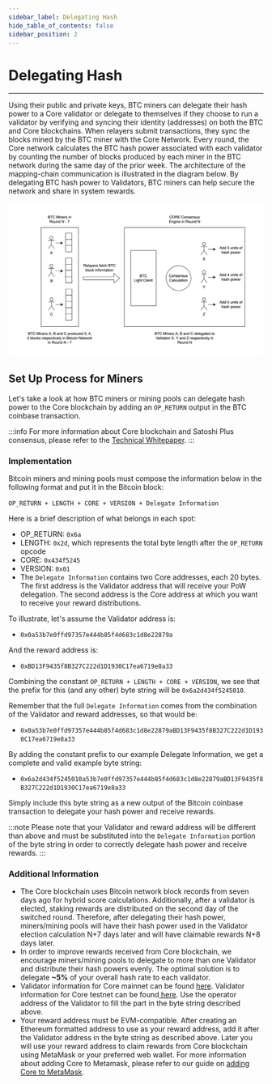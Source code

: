 ```yaml
---
sidebar_label: Delegating Hash
hide_table_of_contents: false
sidebar_position: 2
---
```


# Delegating Hash
---

Using their public and private keys, BTC miners can delegate their hash power to a Core validator or delegate to themselves if they choose to run a validator by verifying and syncing their identity (addresses) on both the BTC and Core blockchains. When relayers submit transactions, they sync the blocks mined by the BTC miner with the Core Network. Every round, the Core network calculates the BTC hash power associated with each validator by counting the number of blocks produced by each miner in the BTC network during the same day of the prior week. The architecture of the mapping-chain communication is illustrated in the diagram below. By delegating BTC hash power to Validators, BTC miners can help secure the network and share in system rewards.

![delegate-hash](../../static/img/delegate/miner-power-relaying.png)

## Set Up Process for Miners

Let's take a look at how BTC miners or mining pools can delegate hash power to the Core blockchain by adding an `OP_RETURN` output in the BTC coinbase transaction.

:::info 
For more information about Core blockchain and Satoshi Plus consensus, please refer to the [Technical Whitepaper](https://github.com/coredao-org/whitepaper/blob/main/COREWhitepaper_v1.0.6.pdf).
:::

### Implementation

Bitcoin miners and mining pools must compose the information below in the following format and put it in the Bitcoin block:

`OP_RETURN + LENGTH + CORE + VERSION + Delegate Information`

Here is a brief description of what belongs in each spot:

* OP\_RETURN: `0x6a`
* LENGTH: `0x2d`, which represents the total byte length after the `OP_RETURN` opcode
* CORE: `0x434f5245`
* VERSION: `0x01`
* The `Delegate Information` contains two Core addresses, each 20 bytes. The first address is the Validator address that will receive your PoW delegation. The second address is the Core address at which you want to receive your reward distributions.

To illustrate, let's assume the Validator address is:

* &#x20;`0x0a53b7e0ffd97357e444b85f4d683c1d8e22879a`&#x20;

And the reward address is:

* &#x20;`0xBD13F9435f8B327C222d1D1930C17ea6719e8a33` &#x20;

Combining the constant `OP_RETURN + LENGTH + CORE + VERSION`, we see that the prefix for this (and any other) byte string will be `0x6a2d434f5245010`.

Remember that the full `Delegate Information` comes from the combination of the Validator and reward addresses, so that would be:

* `0x0a53b7e0ffd97357e444b85f4d683c1d8e22879aBD13F9435f8B327C222d1D1930C17ea6719e8a33`

By adding the constant prefix to our example Delegate Information, we get a complete and valid example byte string:

* `0x6a2d434f5245010a53b7e0ffd97357e444b85f4d683c1d8e22879aBD13F9435f8B327C222d1D1930C17ea6719e8a33`

Simply include this byte string as a new output of the Bitcoin coinbase transaction to delegate your hash power and receive rewards.

:::note
Please note that your Validator and reward address will be different than above and must be substituted into the `Delegate Information` portion of the byte string in order to correctly delegate hash power and receive rewards.
:::

### Additional Information

* The Core blockchain uses Bitcoin network block records from seven days ago for hybrid score calculations. Additionally, after a validator is elected, staking rewards are distributed on the second day of the switched round. Therefore, after delegating their hash power, miners/mining pools will have their hash power used in the Validator election calculation N+7 days later and will have claimable rewards N+8 days later.
* In order to improve rewards received from Core blockchain, we encourage miners/mining pools to delegate to more than one Validator and distribute their hash powers evenly. The optimal solution is to delegate **\~5%** of your overall hash rate to each validator. 
* Validator information for Core mainnet can be found [here](https://stake.coredao.org/). Validator information for Core testnet can be found[ here](https://stake.test.btcs.network/). Use the operator address of the Validator to fill the part in the byte string described above.
* Your reward address must be EVM-compatible. After creating an Ethereum formatted address to use as your reward address, add it after the Validator address in the byte string as described above. Later you will use your reward address to claim rewards from Core blockchain using MetaMask or your preferred web wallet. For more information about adding Core to Metamask, please refer to our guide on [adding Core to MetaMask](https://medium.com/@core\_dao/add-core-to-metamask-7b1dd90041ce).
